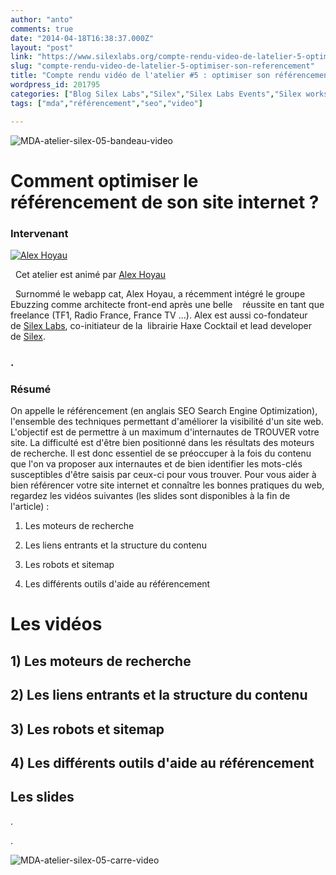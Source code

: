 ```yaml
---
author: "anto"
comments: true
date: "2014-04-18T16:38:37.000Z"
layout: "post"
link: "https://www.silexlabs.org/compte-rendu-video-de-latelier-5-optimiser-son-referencement/"
slug: "compte-rendu-video-de-latelier-5-optimiser-son-referencement"
title: "Compte rendu vidéo de l'atelier #5 : optimiser son référencement"
wordpress_id: 201795
categories: ["Blog Silex Labs","Silex","Silex Labs Events","Silex workshops","The Blog"]
tags: ["mda","référencement","seo","video"]

---
```

![MDA-atelier-silex-05-bandeau-video](https://www.silexlabs.org/wp-content/uploads/2014/04/MDA-atelier-silex-05-bandeau-video.png)


# Comment optimiser le référencement de son site internet ?




### Intervenant




[![Alex Hoyau](https://www.silexlabs.org/wp-content/uploads/2014/04/lexoyo_1360759868_79-150x150.jpg)](https://www.silexlabs.org/wp-content/uploads/2014/04/lexoyo_1360759868_79.jpg)




  Cet atelier est animé par [Alex Hoyau](http://lexoyo.me/)




  Surnommé le webapp cat, Alex Hoyau, a récemment intégré le groupe Ebuzzing comme architecte front-end après une belle    réussite en tant que freelance (TF1, Radio France, France TV …). Alex est aussi co-fondateur de [Silex Labs](https://www.silexlabs.org/), co-initiateur de la  librairie Haxe Cocktail et lead developer de [Silex](http://www.silex.me/).








###




### .




### Résumé


On appelle le référencement (en anglais SEO Search Engine Optimization), l'ensemble des techniques permettant d'améliorer la visibilité d'un site web. L'objectif est de permettre à un maximum d'internautes de TROUVER votre site. La difficulté est d'être bien positionné dans les résultats des moteurs de recherche. Il est donc essentiel de se préoccuper à la fois du contenu que l'on va proposer aux internautes et de bien identifier les mots-clés susceptibles d'être saisis par ceux-ci pour vous trouver. Pour vous aider à bien référencer votre site internet et connaître les bonnes pratiques du web, regardez les vidéos suivantes (les slides sont disponibles à la fin de l'article) :

1) Les moteurs de recherche







2) Les liens entrants et la structure du contenu

3) Les robots et sitemap









4) Les différents outils d'aide au référencement





# Les vidéos




## 1) Les moteurs de recherche












## 2) Les liens entrants et la structure du contenu








## 3) Les robots et sitemap








## 4) Les différents outils d'aide au référencement





## Les slides



.

.

![MDA-atelier-silex-05-carre-video](https://www.silexlabs.org/wp-content/uploads/2014/04/MDA-atelier-silex-05-carre-video.png)

